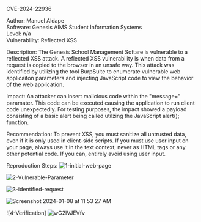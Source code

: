 CVE-2024-22936

Author: Manuel Aldape 
<br>
Software: Genesis AIMS Student Information Systems
<br>
Level: n/a
<br>
Vulnerability: Reflected XSS

Description: The Genesis School Management Softare is vulnerable to a reflected XSS attack. A reflected XSS vulnerability is when data from a request is copied to the browser in an unsafe way. This attack was identified by utilizing the tool BurpSuite to enumerate vulnerable web applicaiton parameters and injecting JavaScript code to view the behavior of the web application.

Impact: An attacker can insert malicious code within the "message=" paramater. This code can be executed causing the application to run client code unexpectedly. For testing purposes, the impact showed a payload consisting of a basic alert being called utilzing the JavaScript alert(); function. 

Recommendation: To prevent XSS, you must sanitize all untrusted data, even if it is only used in client-side scripts. If you must use user input on your page, always use it in the text context, never as HTML tags or any other potential code. If you can, entirely avoid using user input.


Reproduction Steps:
![1-initial-web-page](https://github.com/SnoopJesus420/CVEs/assets/51519499/623ba54c-e3b5-45a5-baba-1ef95b24deed)

![2-Vulnerable-Parameter](https://github.com/SnoopJesus420/CVEs/assets/51519499/ebacf3ed-a37f-4767-9bcc-93eb787d042e)

![3-identified-request](https://github.com/SnoopJesus420/CVEs/assets/51519499/39e18cde-18a6-4e3d-a690-734dbacb9fb2)

![Screenshot 2024-01-08 at 11 53 27 AM](https://github.com/SnoopJesus420/CVEs/assets/51519499/c5067bff-d3b3-46b6-8892-d26dc98c2208)

![4-Verification]
![wG2lVJEVfv](https://github.com/SnoopJesus420/CVEs/assets/51519499/094a0930-5f20-420d-bf98-655a4537cf6f)
